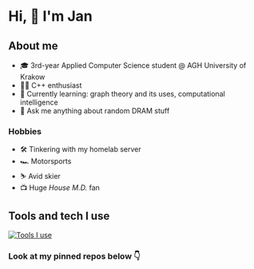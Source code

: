 # Hi, 👋 I'm Jan

## About me
- 🎓 3rd-year Applied Computer Science student @ AGH University of Krakow
- 👨‍💻 C++ enthusiast
- 🧠 Currently learning: graph theory and its uses, computational intelligence
- 💬 Ask me anything about random DRAM stuff

### Hobbies
- 🛠️ Tinkering with my homelab server
- 🏎️ Motorsports
- ⛷️ Avid skier
- 📺 Huge *House M.D.* fan

## Tools and tech I use
[![Tools I use](https://skillicons.dev/icons?i=cpp,c,java,postgres,cmake,linux,matlab,sklearn)](https://skillicons.dev)

### Look at my pinned repos below 👇